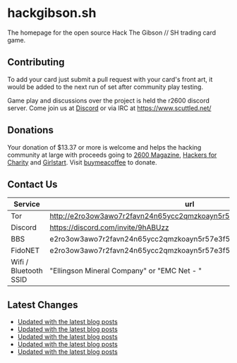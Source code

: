 # hackgibson.sh
The homepage for the open source Hack The Gibson // SH trading card game.


## Contributing

To add your card just submit a pull request with your card's front art, it would be added to the next run of set after community play testing.

Game play and discussions over the project is held the r2600 discord server. Come join us at [Discord](https://discord.com/invite/9hABUzz) or via IRC at https://www.scuttled.net/


## Donations

Your donation of $13.37 or more is welcome and helps the hacking community at large with proceeds going to [2600 Magazine](https://2600.com/), [Hackers for Charity](https://hackersforcharity.org) and [Girlstart](https://girlstart.org).  Visit [buymeacoffee](https://www.buymeacoffee.com/hackgibson.sh) to donate.


## Contact Us

Service | url
-|-
Tor | http://e2ro3ow3awo7r2favn24n65ycc2qmzkoayn5r57e3f56nvjwdcgg32ad.onion
Discord | https://discord.com/invite/9hABUzz
BBS | e2ro3ow3awo7r2favn24n65ycc2qmzkoayn5r57e3f56nvjwdcgg32ad.onion:23
FidoNET | e2ro3ow3awo7r2favn24n65ycc2qmzkoayn5r57e3f56nvjwdcgg32ad.onion:24554
Wifi / Bluetooth SSID | "Ellingson Mineral Company" or "EMC Net - <fidonet address>"

## Latest Changes
<!-- BLOG-POST-LIST:START -->
- [Updated with the latest blog posts](https://github.com/DFW2600/hackgibson.sh/commit/54798edf739a177e12f6dc50efd16b671f0d4952)
- [Updated with the latest blog posts](https://github.com/DFW2600/hackgibson.sh/commit/99b9c1cb98ae2e10dc88e50915f9680d51045b85)
- [Updated with the latest blog posts](https://github.com/DFW2600/hackgibson.sh/commit/6b4aed46ee9075c5594c55383110e6163bcd0fe2)
- [Updated with the latest blog posts](https://github.com/DFW2600/hackgibson.sh/commit/9bcc8d38cb6f0da27831ae44e0db0a475e8a4ba1)
- [Updated with the latest blog posts](https://github.com/DFW2600/hackgibson.sh/commit/18b2be5c8749a0d72bca676a38ef95dd86216dcf)
<!-- BLOG-POST-LIST:END -->

